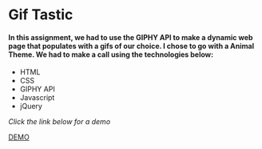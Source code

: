 # Gif Tastic

#### In this assignment, we had to use the GIPHY API to make a dynamic web page that populates with a gifs of our choice. I chose to go with a Animal Theme. We had to make a call using the technologies below:

* HTML
* CSS
* GIPHY API
* Javascript
* jQuery

*Click the link below for a demo*

[DEMO](https://bostonfan06.github.io/API-Homework/)


